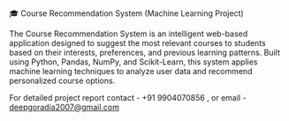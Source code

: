 🎓 Course Recommendation System (Machine Learning Project)

The Course Recommendation System is an intelligent web-based application designed to suggest the most relevant courses to students based on their interests, preferences, and previous learning patterns.
Built using Python, Pandas, NumPy, and Scikit-Learn, this system applies machine learning techniques to analyze user data and recommend personalized course options.

For detailed project report contact - +91 9904070856 , or email - deepgoradia2007@gmail.com
